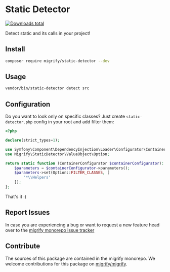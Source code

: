 # Static Detector

[![Downloads total](https://img.shields.io/packagist/dt/migrify/static-detector.svg?style=flat-square)](https://packagist.org/packages/migrify/static-detector/stats)

Detect static and its calls in your project!

## Install

```bash
composer require migrify/static-detector --dev
```

## Usage

```bash
vendor/bin/static-detector detect src
```

## Configuration

Do you want to look only on specific classes? Just create `static-detector.php` config in your root and add filter them:

```php
<?php

declare(strict_types=1);

use Symfony\Component\DependencyInjection\Loader\Configurator\ContainerConfigurator;
use Migrify\StaticDetector\ValueObject\Option;

return static function (ContainerConfigurator $containerConfigurator): void {
    $parameters = $containerConfigurator->parameters();
    $parameters->set(Option::FILTER_CLASSES, [
        '*\\Helpers'
    ]);
};
```

That's it :)

## Report Issues

In case you are experiencing a bug or want to request a new feature head over to the [migrify monorepo issue tracker](https://github.com/migrify/migrify/issues)

## Contribute

The sources of this package are contained in the migrify monorepo. We welcome contributions for this package on [migrify/migrify](https://github.com/migrify/migrify).

